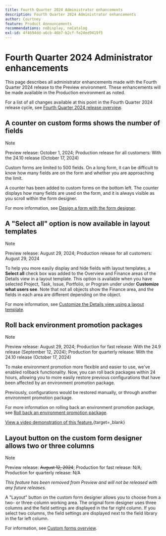 ```yaml
---
title: Fourth Quarter 2024 Administrator enhancements
description: Fourth Quarter 2024 Administrator enhancements
author: Courtney
feature: Product Announcements
recommendations: noDisplay, noCatalog
exl-id: 4f4694dd-a6cb-46b7-b2cf-fe24ed9419f5
---
```

# Fourth Quarter 2024 Administrator enhancements

This page describes all administrator enhancements made with the Fourth Quarter 2024 release to the Preview environment. These enhancements will be made available in the Production environment as noted.

For a list of all changes available at this point in the Fourth Quarter 2024 release cycle, see [Fourth Quarter 2024 release overview](/help/quicksilver/product-announcements/product-releases/24-q4-release-activity/24-q4-release-overview.md).

## A counter on custom forms shows the number of fields

>[!NOTE]
>
>Preview release: October 1, 2024; Production release for all customers: With the 24.10 release (October 17, 2024)

Custom forms are limited to 500 fields. On a long form, it can be difficult to know how many fields are on the form and whether you are approaching the limit.

A counter has been added to custom forms on the bottom left. The counter displays how many fields are used on the form, and it is always visible as you scroll within the form designer.

For more information, see [Design a form with the form designer](/help/quicksilver/administration-and-setup/customize-workfront/create-manage-custom-forms/form-designer/design-a-form/design-a-form.md).

## A "Select all" option is now available in layout templates

>[!NOTE]
>
>Preview release: August 29, 2024; Production release for all customers: August 29, 2024

To help you more easily display and hide fields with layout templates, a **Select all** check box was added to the Overview and Finance areas of the Details view in a layout template. This option is available when you have selected Project, Task, Issue, Portfolio, or Program under under **Customize what users see**. Note that not all objects show the Finance area, and the fields in each area are different depending on the object.

For more information, see [Customize the Details view using a layout template](/help/quicksilver/administration-and-setup/customize-workfront/use-layout-templates/customize-details-view-layout-template.md).

## Roll back environment promotion packages

>[!NOTE]
>
>Preview release: August 29, 2024; Production for fast release: With the 24.9 release (September 12, 2024); Production for quarterly release: With the 24.10 release (October 17, 2024)

To make environment promotion more flexible and easier to use, we've enabled rollback functionality. Now, you can roll back packages within 24 hours, allowing you to more easily restore previous configurations that have been affected by an environment promotion package.

Previously, configurations would be restored manually, or through another environment promotion package.

For more information on rolling back an environment promotion package, see [Roll back an environment promotion package](/help/quicksilver/administration-and-setup/set-up-workfront/workfront-testing-environments/environment-promotion-rollback.md).

[View a video demonstration of this feature.](https://video.tv.adobe.com/v/3434025/){target=_blank}

## Layout button on the custom form designer allows two or three columns

>[!NOTE]
>
>Preview release: ~~August 12, 2024~~; Production for fast release: N/A; Production for quarterly release: N/A
>
>_This feature has been removed from Preview and will not be released with any future releases._

A "Layout" button on the custom form designer allows you to choose from a two- or three-column working area. The original form designer uses three columns and the field settings are displayed in the far right column. If you select two columns, the field settings are displayed next to the field library in the far left column.

For information, see [Custom forms overview](/help/quicksilver/administration-and-setup/customize-workfront/create-manage-custom-forms/custom-forms-overview.md).
